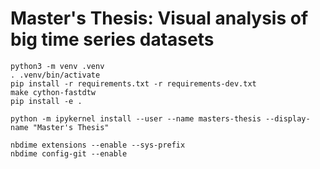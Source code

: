 # Master's Thesis: Visual analysis of big time series datasets


```
python3 -m venv .venv
. .venv/bin/activate
pip install -r requirements.txt -r requirements-dev.txt
make cython-fastdtw
pip install -e .
```

```
python -m ipykernel install --user --name masters-thesis --display-name "Master's Thesis"
```

```
nbdime extensions --enable --sys-prefix
nbdime config-git --enable
```